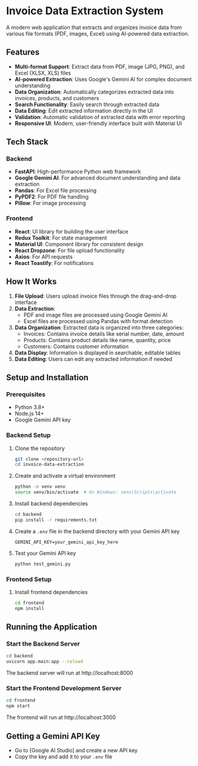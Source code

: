 # Invoice Data Extraction System

A modern web application that extracts and organizes invoice data from various file formats (PDF, images, Excel) using AI-powered data extraction.

## Features

- **Multi-format Support**: Extract data from PDF, image (JPG, PNG), and Excel (XLSX, XLS) files
- **AI-powered Extraction**: Uses Google's Gemini AI for complex document understanding
- **Data Organization**: Automatically categorizes extracted data into invoices, products, and customers
- **Search Functionality**: Easily search through extracted data
- **Data Editing**: Edit extracted information directly in the UI
- **Validation**: Automatic validation of extracted data with error reporting
- **Responsive UI**: Modern, user-friendly interface built with Material UI

## Tech Stack

### Backend
- **FastAPI**: High-performance Python web framework
- **Google Gemini AI**: For advanced document understanding and data extraction
- **Pandas**: For Excel file processing
- **PyPDF2**: For PDF file handling
- **Pillow**: For image processing

### Frontend
- **React**: UI library for building the user interface
- **Redux Toolkit**: For state management
- **Material UI**: Component library for consistent design
- **React Dropzone**: For file upload functionality
- **Axios**: For API requests
- **React Toastify**: For notifications

## How It Works

1. **File Upload**: Users upload invoice files through the drag-and-drop interface
2. **Data Extraction**: 
   - PDF and image files are processed using Google Gemini AI
   - Excel files are processed using Pandas with format detection
3. **Data Organization**: Extracted data is organized into three categories:
   - Invoices: Contains invoice details like serial number, date, amount
   - Products: Contains product details like name, quantity, price
   - Customers: Contains customer information
4. **Data Display**: Information is displayed in searchable, editable tables
5. **Data Editing**: Users can edit any extracted information if needed

## Setup and Installation

### Prerequisites
- Python 3.8+
- Node.js 14+
- Google Gemini API key

### Backend Setup

1. Clone the repository
   ```bash
   git clone <repository-url>
   cd invoice-data-extraction
   ```

2. Create and activate a virtual environment
   ```bash
   python -m venv venv
   source venv/bin/activate  # On Windows: venv\Scripts\activate
   ```

3. Install backend dependencies
   ```bash
   cd backend
   pip install -r requirements.txt
   ```

4. Create a `.env` file in the backend directory with your Gemini API key
   ```
   GEMINI_API_KEY=your_gemini_api_key_here
   ```

5. Test your Gemini API key
   ```bash
   python test_gemini.py
   ```

### Frontend Setup

1. Install frontend dependencies
   ```bash
   cd frontend
   npm install
   ```

## Running the Application

### Start the Backend Server
```bash
cd backend
uvicorn app.main:app --reload
```

The backend server will run at http://localhost:8000

### Start the Frontend Development Server
```bash
cd frontend
npm start
```

The frontend will run at http://localhost:3000

## Getting a Gemini API Key


- Go to [Google AI Studio] and create a new API key
- Copy the key and add it to your `.env` file